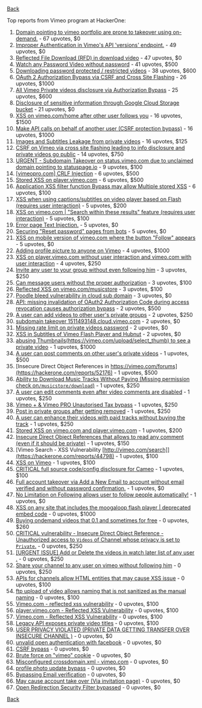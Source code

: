 [Back](../README.md)

Top reports from Vimeo program at HackerOne:

1. [Domain pointing to vimeo portfolio are prone to takeover using on-demand.](https://hackerone.com/reports/387307) - 67 upvotes, $0
2. [Improper Authentication in Vimeo's API 'versions' endpoint.](https://hackerone.com/reports/328724) - 49 upvotes, $0
3. [Reflected File Download (RFD) in download video](https://hackerone.com/reports/378941) - 47 upvotes, $0
4. [Watch any Password Video without password](https://hackerone.com/reports/155618) - 41 upvotes, $500
5. [Downloading password protected / restricted videos](https://hackerone.com/reports/145467) - 38 upvotes, $600
6. [OAuth 2 Authorization Bypass via CSRF and Cross Site Flashing](https://hackerone.com/reports/136582) - 26 upvotes, $1000
7. [All Vimeo Private videos disclosure via Authorization Bypass](https://hackerone.com/reports/137502) - 25 upvotes, $600
8. [Disclosure of sensitive information through Google Cloud Storage bucket](https://hackerone.com/reports/176013) - 21 upvotes, $0
9. [XSS on vimeo.com/home after other user follows you](https://hackerone.com/reports/87854) - 16 upvotes, $1500
10. [Make API calls on behalf of another user (CSRF protection bypass)](https://hackerone.com/reports/44146) - 16 upvotes, $1000
11. [Images and Subtitles Leakage from private videos](https://hackerone.com/reports/136850) - 16 upvotes, $125
12. [CSRF on Vimeo via cross site flashing leading to info disclosure and private videos go public](https://hackerone.com/reports/136481) - 14 upvotes, $750
13. [URGENT - Subdomain Takeover on status.vimeo.com due to unclaimed domain pointing to statuspage.io](https://hackerone.com/reports/49663) - 9 upvotes, $100
14. [[vimeopro.com] CRLF Injection](https://hackerone.com/reports/39181) - 6 upvotes, $500
15. [Stored XSS on player.vimeo.com](https://hackerone.com/reports/85488) - 6 upvotes, $500
16. [Application XSS filter function Bypass may allow Multiple stored XSS](https://hackerone.com/reports/44217) - 6 upvotes, $100
17. [XSS when using captions/subtitles on video player based on Flash (requires user interaction)](https://hackerone.com/reports/88508) - 5 upvotes, $200
18. [XSS on vimeo.com | "Search within these results" feature (requires user interaction)](https://hackerone.com/reports/88105) - 5 upvotes, $100
19. [Error page Text Injection.](https://hackerone.com/reports/130914) - 5 upvotes, $0
20. [Securing "Reset password" pages from bots](https://hackerone.com/reports/43807) - 5 upvotes, $0
21. [XSS on mobile version of vimeo.com where the button "Follow" appears](https://hackerone.com/reports/88088) - 5 upvotes, $0
22. [Adding profile picture to anyone on Vimeo](https://hackerone.com/reports/43617) - 4 upvotes, $1000
23. [XSS on player.vimeo.com without user interaction and vimeo.com with user interaction](https://hackerone.com/reports/96229) - 4 upvotes, $250
24. [Invite any user to your group without even following him](https://hackerone.com/reports/52707) - 3 upvotes, $250
25. [Can message users without the proper authorization](https://hackerone.com/reports/46113) - 3 upvotes, $100
26. [Reflected XSS on vimeo.com/musicstore](https://hackerone.com/reports/85615) - 3 upvotes, $100
27. [Poodle bleed vulnerability in cloud sub domain](https://hackerone.com/reports/44202) - 3 upvotes, $0
28. [API: missing invalidation of OAuth2 Authorization Code during access revocation causes authorization bypass](https://hackerone.com/reports/57603) - 2 upvotes, $500
29. [A user can add videos to other user's private groups](https://hackerone.com/reports/50786) - 2 upvotes, $250
30. [subdomain takeover 1511493148.cloud.vimeo.com](https://hackerone.com/reports/46954) - 2 upvotes, $0
31. [Missing rate limit on private videos password](https://hackerone.com/reports/124564) - 2 upvotes, $0
32. [XSS in Subtitles of Vimeo Flash Player and Hubnut](https://hackerone.com/reports/137023) - 2 upvotes, $0
33. [abusing Thumbnails(https://vimeo.com/upload/select_thumb) to see a private video](https://hackerone.com/reports/43850) - 1 upvotes, $1000
34. [A user can post comments on other user's private videos](https://hackerone.com/reports/50829) - 1 upvotes, $500
35. [Insecure Direct Object References in https://vimeo.com/forums](https://hackerone.com/reports/52176) - 1 upvotes, $500
36. [Ability to Download Music Tracks Without Paying (Missing permission check on`/musicstore/download`)](https://hackerone.com/reports/43770) - 1 upvotes, $250
37. [A user can edit comments even after video comments are disabled](https://hackerone.com/reports/50776) - 1 upvotes, $250
38. [Vimeo + & Vimeo PRO Unautorised Tax bypass](https://hackerone.com/reports/49561) - 1 upvotes, $250
39. [Post in private groups after getting removed](https://hackerone.com/reports/51817) - 1 upvotes, $250
40. [A user can enhance their videos with paid tracks without buying the track](https://hackerone.com/reports/50941) - 1 upvotes, $250
41. [Stored XSS on vimeo.com and player.vimeo.com](https://hackerone.com/reports/87577) - 1 upvotes, $200
42. [Insecure Direct Object References that allows to read any comment (even if it should be private)](https://hackerone.com/reports/52181) - 1 upvotes, $150
43. [Vimeo Search - XSS Vulnerability [http://vimeo.com/search]](https://hackerone.com/reports/44798) - 1 upvotes, $100
44. [XSS on Vimeo](https://hackerone.com/reports/45484) - 1 upvotes, $100
45. [CRITICAL full source code/config disclosure for Cameo](https://hackerone.com/reports/43998) - 1 upvotes, $100
46. [Full account takeover via Add a New Email to account without email verified and without password confirmation.](https://hackerone.com/reports/45084) - 1 upvotes, $0
47. [No Limitation on Following allows user to follow people automatically!](https://hackerone.com/reports/43846) - 1 upvotes, $0
48. [XSS on any site that includes the moogaloop flash player | deprecated embed code](https://hackerone.com/reports/44512) - 0 upvotes, $1000
49. [Buying ondemand videos that 0.1 and sometimes for free](https://hackerone.com/reports/43602) - 0 upvotes, $260
50. [CRITICAL vulnerability - Insecure Direct Object Reference - Unauthorized access to `Videos` of Channel whose privacy is set to `Private`.](https://hackerone.com/reports/45960) - 0 upvotes, $250
51. [[URGENT ISSUE] Add or Delete the videos in watch later list of any user .](https://hackerone.com/reports/52982) - 0 upvotes, $250
52. [Share your channel to any user on vimeo without following him](https://hackerone.com/reports/52708) - 0 upvotes, $250
53. [APIs for channels allow HTML entities that may cause XSS issue](https://hackerone.com/reports/42702) - 0 upvotes, $100
54. [ftp upload of video allows naming that is not sanitized as the manual naming](https://hackerone.com/reports/45368) - 0 upvotes, $100
55. [Vimeo.com - reflected xss vulnerability](https://hackerone.com/reports/42584) - 0 upvotes, $100
56. [player.vimeo.com - Reflected XSS Vulnerability](https://hackerone.com/reports/43672) - 0 upvotes, $100
57. [Vimeo.com - Reflected XSS Vulnerability](https://hackerone.com/reports/42582) - 0 upvotes, $100
58. [Legacy API exposes private video titles](https://hackerone.com/reports/111386) - 0 upvotes, $100
59. [USER PRIVACY VIOLATED (PRIVATE DATA GETTING TRANSFER OVER INSECURE CHANNEL )](https://hackerone.com/reports/44056) - 0 upvotes, $0
60. [unvalid open authentication with facebook](https://hackerone.com/reports/44425) - 0 upvotes, $0
61. [CSRF bypass](https://hackerone.com/reports/45428) - 0 upvotes, $0
62. [Brute force on "vimeo" cookie](https://hackerone.com/reports/46109) - 0 upvotes, $0
63. [Misconfigured crossdomain.xml - vimeo.com](https://hackerone.com/reports/43070) - 0 upvotes, $0
64. [profile photo update bypass](https://hackerone.com/reports/43758) - 0 upvotes, $0
65. [Bypassing Email verification](https://hackerone.com/reports/49304) - 0 upvotes, $0
66. [May cause account take over (Via invitation page)](https://hackerone.com/reports/56182) - 0 upvotes, $0
67. [Open Redirection Security Filter bypassed](https://hackerone.com/reports/44157) - 0 upvotes, $0


[Back](../README.md)